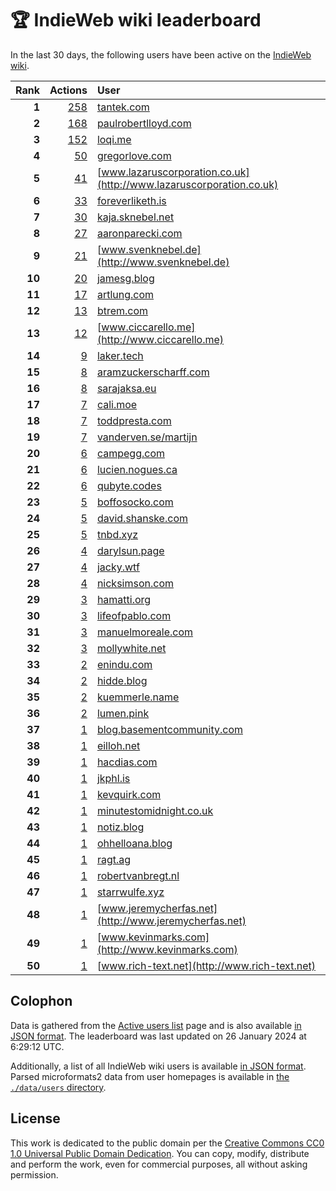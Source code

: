 # 🏆 IndieWeb wiki leaderboard

In the last 30 days, the following users have been active on the [IndieWeb wiki](https://indieweb.org).

| Rank | Actions | User |
|-----:|--------:|:-----|
| **1** | [258](https://indieweb.org/Special:Contributions/Tantek.com) | [tantek.com](http://tantek.com) |
| **2** | [168](https://indieweb.org/Special:Contributions/Paulrobertlloyd.com) | [paulrobertlloyd.com](http://paulrobertlloyd.com) |
| **3** | [152](https://indieweb.org/Special:Contributions/Loqi.me) | [loqi.me](http://loqi.me) |
| **4** | [50](https://indieweb.org/Special:Contributions/Gregorlove.com) | [gregorlove.com](http://gregorlove.com) |
| **5** | [41](https://indieweb.org/Special:Contributions/Www.lazaruscorporation.co.uk) | [www.lazaruscorporation.co.uk](http://www.lazaruscorporation.co.uk) |
| **6** | [33](https://indieweb.org/Special:Contributions/Foreverliketh.is) | [foreverliketh.is](http://foreverliketh.is) |
| **7** | [30](https://indieweb.org/Special:Contributions/Kaja.sknebel.net) | [kaja.sknebel.net](http://kaja.sknebel.net) |
| **8** | [27](https://indieweb.org/Special:Contributions/Aaronparecki.com) | [aaronparecki.com](http://aaronparecki.com) |
| **9** | [21](https://indieweb.org/Special:Contributions/Www.svenknebel.de) | [www.svenknebel.de](http://www.svenknebel.de) |
| **10** | [20](https://indieweb.org/Special:Contributions/Jamesg.blog) | [jamesg.blog](http://jamesg.blog) |
| **11** | [17](https://indieweb.org/Special:Contributions/Artlung.com) | [artlung.com](http://artlung.com) |
| **12** | [13](https://indieweb.org/Special:Contributions/Btrem.com) | [btrem.com](http://btrem.com) |
| **13** | [12](https://indieweb.org/Special:Contributions/Www.ciccarello.me) | [www.ciccarello.me](http://www.ciccarello.me) |
| **14** | [9](https://indieweb.org/Special:Contributions/Laker.tech) | [laker.tech](http://laker.tech) |
| **15** | [8](https://indieweb.org/Special:Contributions/Aramzuckerscharff.com) | [aramzuckerscharff.com](http://aramzuckerscharff.com) |
| **16** | [8](https://indieweb.org/Special:Contributions/Sarajaksa.eu) | [sarajaksa.eu](http://sarajaksa.eu) |
| **17** | [7](https://indieweb.org/Special:Contributions/Cali.moe) | [cali.moe](http://cali.moe) |
| **18** | [7](https://indieweb.org/Special:Contributions/Toddpresta.com) | [toddpresta.com](http://toddpresta.com) |
| **19** | [7](https://indieweb.org/Special:Contributions/Vanderven.se_martijn) | [vanderven.se/martijn](http://vanderven.se/martijn) |
| **20** | [6](https://indieweb.org/Special:Contributions/Campegg.com) | [campegg.com](http://campegg.com) |
| **21** | [6](https://indieweb.org/Special:Contributions/Lucien.nogues.ca) | [lucien.nogues.ca](http://lucien.nogues.ca) |
| **22** | [6](https://indieweb.org/Special:Contributions/Qubyte.codes) | [qubyte.codes](http://qubyte.codes) |
| **23** | [5](https://indieweb.org/Special:Contributions/Boffosocko.com) | [boffosocko.com](http://boffosocko.com) |
| **24** | [5](https://indieweb.org/Special:Contributions/David.shanske.com) | [david.shanske.com](http://david.shanske.com) |
| **25** | [5](https://indieweb.org/Special:Contributions/Tnbd.xyz) | [tnbd.xyz](http://tnbd.xyz) |
| **26** | [4](https://indieweb.org/Special:Contributions/Darylsun.page) | [darylsun.page](http://darylsun.page) |
| **27** | [4](https://indieweb.org/Special:Contributions/Jacky.wtf) | [jacky.wtf](http://jacky.wtf) |
| **28** | [4](https://indieweb.org/Special:Contributions/Nicksimson.com) | [nicksimson.com](http://nicksimson.com) |
| **29** | [3](https://indieweb.org/Special:Contributions/Hamatti.org) | [hamatti.org](http://hamatti.org) |
| **30** | [3](https://indieweb.org/Special:Contributions/Lifeofpablo.com) | [lifeofpablo.com](http://lifeofpablo.com) |
| **31** | [3](https://indieweb.org/Special:Contributions/Manuelmoreale.com) | [manuelmoreale.com](http://manuelmoreale.com) |
| **32** | [3](https://indieweb.org/Special:Contributions/Mollywhite.net) | [mollywhite.net](http://mollywhite.net) |
| **33** | [2](https://indieweb.org/Special:Contributions/Enindu.com) | [enindu.com](http://enindu.com) |
| **34** | [2](https://indieweb.org/Special:Contributions/Hidde.blog) | [hidde.blog](http://hidde.blog) |
| **35** | [2](https://indieweb.org/Special:Contributions/Kuemmerle.name) | [kuemmerle.name](http://kuemmerle.name) |
| **36** | [2](https://indieweb.org/Special:Contributions/Lumen.pink) | [lumen.pink](http://lumen.pink) |
| **37** | [1](https://indieweb.org/Special:Contributions/Blog.basementcommunity.com) | [blog.basementcommunity.com](http://blog.basementcommunity.com) |
| **38** | [1](https://indieweb.org/Special:Contributions/Eilloh.net) | [eilloh.net](http://eilloh.net) |
| **39** | [1](https://indieweb.org/Special:Contributions/Hacdias.com) | [hacdias.com](http://hacdias.com) |
| **40** | [1](https://indieweb.org/Special:Contributions/Jkphl.is) | [jkphl.is](http://jkphl.is) |
| **41** | [1](https://indieweb.org/Special:Contributions/Kevquirk.com) | [kevquirk.com](http://kevquirk.com) |
| **42** | [1](https://indieweb.org/Special:Contributions/Minutestomidnight.co.uk) | [minutestomidnight.co.uk](http://minutestomidnight.co.uk) |
| **43** | [1](https://indieweb.org/Special:Contributions/Notiz.blog) | [notiz.blog](http://notiz.blog) |
| **44** | [1](https://indieweb.org/Special:Contributions/Ohhelloana.blog) | [ohhelloana.blog](http://ohhelloana.blog) |
| **45** | [1](https://indieweb.org/Special:Contributions/Ragt.ag) | [ragt.ag](http://ragt.ag) |
| **46** | [1](https://indieweb.org/Special:Contributions/Robertvanbregt.nl) | [robertvanbregt.nl](http://robertvanbregt.nl) |
| **47** | [1](https://indieweb.org/Special:Contributions/Starrwulfe.xyz) | [starrwulfe.xyz](http://starrwulfe.xyz) |
| **48** | [1](https://indieweb.org/Special:Contributions/Www.jeremycherfas.net) | [www.jeremycherfas.net](http://www.jeremycherfas.net) |
| **49** | [1](https://indieweb.org/Special:Contributions/Www.kevinmarks.com) | [www.kevinmarks.com](http://www.kevinmarks.com) |
| **50** | [1](https://indieweb.org/Special:Contributions/Www.rich-text.net) | [www.rich-text.net](http://www.rich-text.net) |


## Colophon

Data is gathered from the [Active users list](https://indieweb.org/Special:ActiveUsers) page and is also available [in JSON format](https://github.com/jgarber623/indieweb-wiki-leaderboard/blob/main/data/leaderboard.json). The leaderboard was last updated on 26 January 2024 at 6:29:12 UTC.

Additionally, a list of all IndieWeb wiki users is available [in JSON format](https://github.com/jgarber623/indieweb-wiki-leaderboard/blob/main/data/users.json). Parsed microformats2 data from user homepages is available in [the `./data/users` directory](https://github.com/jgarber623/indieweb-wiki-leaderboard/blob/main/data/users).

## License

This work is dedicated to the public domain per the [Creative Commons CC0 1.0 Universal Public Domain Dedication](https://creativecommons.org/publicdomain/zero/1.0/). You can copy, modify, distribute and perform the work, even for commercial purposes, all without asking permission.

